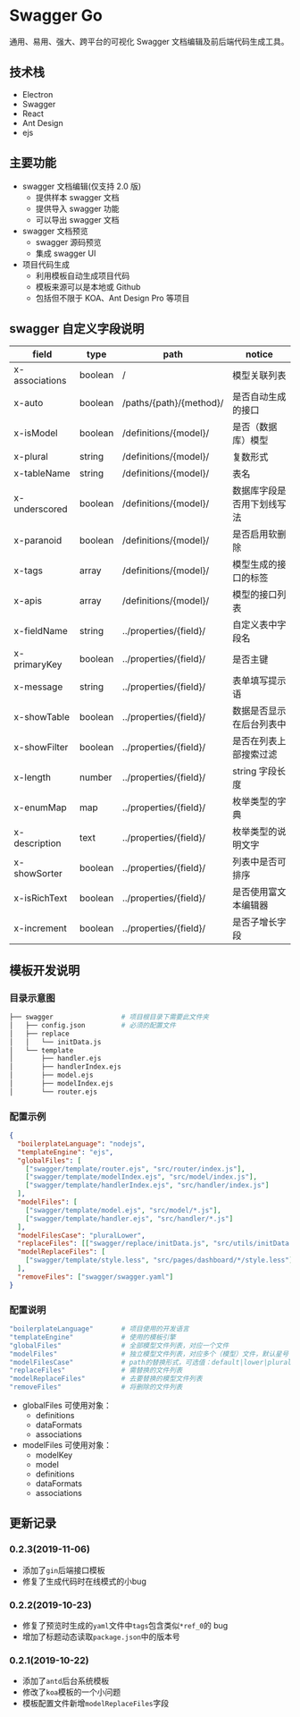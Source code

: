 # Swagger Go

通用、易用、强大、跨平台的可视化 Swagger 文档编辑及前后端代码生成工具。

## 技术栈

- Electron
- Swagger
- React
- Ant Design
- ejs

## 主要功能

- swagger 文档编辑(仅支持 2.0 版)
  - 提供样本 swagger 文档
  - 提供导入 swagger 功能
  - 可以导出 swagger 文档
- swagger 文档预览
  - swagger 源码预览
  - 集成 swagger UI
- 项目代码生成
  - 利用模板自动生成项目代码
  - 模板来源可以是本地或 Github
  - 包括但不限于 KOA、Ant Design Pro 等项目

## swagger 自定义字段说明

| field          | type          | path                    | notice                     |
| -------------- | ------------- | ----------------------- | -------------------------- |
| x-associations | boolean       | /                       | 模型关联列表               |
| x-auto         | boolean       | /paths/{path}/{method}/ | 是否自动生成的接口         |
| x-isModel      | boolean       | /definitions/{model}/   | 是否（数据库）模型         |
| x-plural       | string        | /definitions/{model}/   | 复数形式                   |
| x-tableName    | string        | /definitions/{model}/   | 表名                       |
| x-underscored  | boolean       | /definitions/{model}/   | 数据库字段是否用下划线写法 |
| x-paranoid     | boolean       | /definitions/{model}/   | 是否启用软删除             |
| x-tags         | array<string> | /definitions/{model}/   | 模型生成的接口的标签       |
| x-apis         | array<string> | /definitions/{model}/   | 模型的接口列表             |
| x-fieldName    | string        | ../properties/{field}/  | 自定义表中字段名           |
| x-primaryKey   | boolean       | ../properties/{field}/  | 是否主键                   |
| x-message      | string        | ../properties/{field}/  | 表单填写提示语             |
| x-showTable    | boolean       | ../properties/{field}/  | 数据是否显示在后台列表中   |
| x-showFilter   | boolean       | ../properties/{field}/  | 是否在列表上部搜索过滤     |
| x-length       | number        | ../properties/{field}/  | string 字段长度            |
| x-enumMap      | map           | ../properties/{field}/  | 枚举类型的字典             |
| x-description  | text          | ../properties/{field}/  | 枚举类型的说明文字         |
| x-showSorter   | boolean       | ../properties/{field}/  | 列表中是否可排序           |
| x-isRichText   | boolean       | ../properties/{field}/  | 是否使用富文本编辑器       |
| x-increment    | boolean       | ../properties/{field}/  | 是否子增长字段             |

## 模板开发说明

### 目录示意图

```sh
├── swagger                 # 项目根目录下需要此文件夹
│   ├── config.json         # 必须的配置文件
│   ├── replace
│   │   └── initData.js
│   └── template
│       ├── handler.ejs
│       ├── handlerIndex.ejs
│       ├── model.ejs
│       ├── modelIndex.ejs
│       └── router.ejs
```

### 配置示例

```json
{
  "boilerplateLanguage": "nodejs",
  "templateEngine": "ejs",
  "globalFiles": [
    ["swagger/template/router.ejs", "src/router/index.js"],
    ["swagger/template/modelIndex.ejs", "src/model/index.js"],
    ["swagger/template/handlerIndex.ejs", "src/handler/index.js"]
  ],
  "modelFiles": [
    ["swagger/template/model.ejs", "src/model/*.js"],
    ["swagger/template/handler.ejs", "src/handler/*.js"]
  ],
  "modelFilesCase": "pluralLower",
  "replaceFiles": [["swagger/replace/initData.js", "src/utils/initData.js"]],
  "modelReplaceFiles": [
    ["swagger/template/style.less", "src/pages/dashboard/*/style.less"]
  ],
  "removeFiles": ["swagger/swagger.yaml"]
}
```

### 配置说明

```sh
"boilerplateLanguage"       # 项目使用的开发语言
"templateEngine"            # 使用的模板引擎
"globalFiles"               # 全部模型文件列表，对应一个文件
"modelFiles"                # 独立模型文件列表，对应多个（模型）文件，默认星号（*）会被模型名称代替
"modelFilesCase"            # path的替换形式，可选值：default|lower|plural|pluralLower
"replaceFiles"              # 需替换的文件列表
"modelReplaceFiles"         # 去要替换的模型文件列表
"removeFiles"               # 将删除的文件列表
```

- globalFiles 可使用对象：
  - definitions
  - dataFormats
  - associations
- modelFiles 可使用对象：
  - modelKey
  - model
  - definitions
  - dataFormats
  - associations

## 更新记录

### 0.2.3(2019-11-06)

- 添加了`gin`后端接口模板
- 修复了生成代码时在线模式的小bug

### 0.2.2(2019-10-23)

- 修复了预览时生成的`yaml`文件中`tags`包含类似`*ref_0`的 bug
- 增加了标题动态读取`package.json`中的版本号

### 0.2.1(2019-10-22)

- 添加了`antd`后台系统模板
- 修改了`koa`模板的一个小问题
- 模板配置文件新增`modelReplaceFiles`字段
